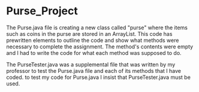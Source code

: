 # Purse_Project

The Purse.java file is creating a new class called "purse" where the items such as coins in the purse are stored in an ArrayList. This code has prewritten elements to outline the code and show what methods were necessary to complete the assignment. The method's contents were empty and I had to write the code for what each method was supposed to do.

The PurseTester.java was a supplemental file that was written by my professor to test the Purse.java file and each of its methods that I have coded. to test my code for Purse.java I insist that PurseTester.java must be used.

